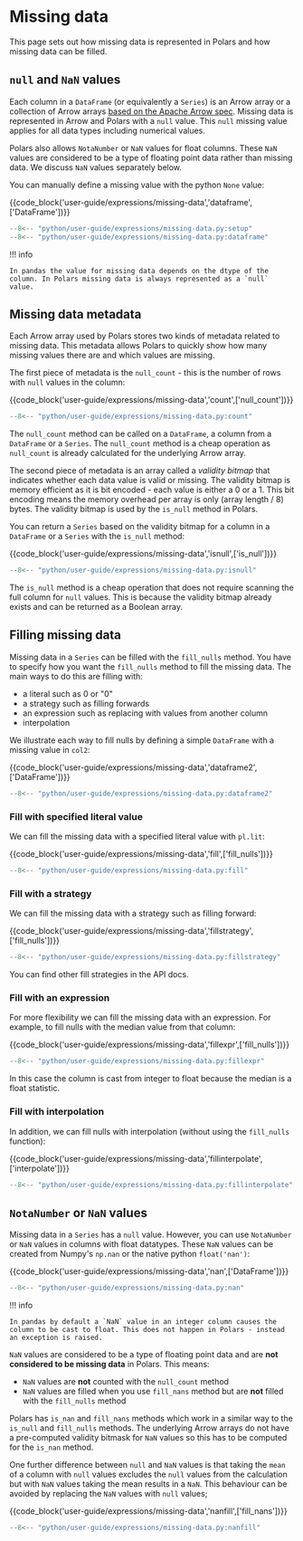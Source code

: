 # Missing data

This page sets out how missing data is represented in Polars and how missing data can be filled.

## `null` and `NaN` values

Each column in a `DataFrame` (or equivalently a `Series`) is an Arrow array or a collection of Arrow arrays [based on the Apache Arrow spec](https://arrow.apache.org/docs/format/Columnar.html#null-count). Missing data is represented in Arrow and Polars with a `null` value. This `null` missing value applies for all data types including numerical values.

Polars also allows `NotaNumber` or `NaN` values for float columns. These `NaN` values are considered to be a type of floating point data rather than missing data. We discuss `NaN` values separately below.

You can manually define a missing value with the python `None` value:

{{code_block('user-guide/expressions/missing-data','dataframe',['DataFrame'])}}

```python exec="on" result="text" session="user-guide/missing-data"
--8<-- "python/user-guide/expressions/missing-data.py:setup"
--8<-- "python/user-guide/expressions/missing-data.py:dataframe"
```

!!! info

    In pandas the value for missing data depends on the dtype of the column. In Polars missing data is always represented as a `null` value.

## Missing data metadata

Each Arrow array used by Polars stores two kinds of metadata related to missing data. This metadata allows Polars to quickly show how many missing values there are and which values are missing.

The first piece of metadata is the `null_count` - this is the number of rows with `null` values in the column:

{{code_block('user-guide/expressions/missing-data','count',['null_count'])}}

```python exec="on" result="text" session="user-guide/missing-data"
--8<-- "python/user-guide/expressions/missing-data.py:count"
```

The `null_count` method can be called on a `DataFrame`, a column from a `DataFrame` or a `Series`. The `null_count` method is a cheap operation as `null_count` is already calculated for the underlying Arrow array.

The second piece of metadata is an array called a _validity bitmap_ that indicates whether each data value is valid or missing.
The validity bitmap is memory efficient as it is bit encoded - each value is either a 0 or a 1. This bit encoding means the memory overhead per array is only (array length / 8) bytes. The validity bitmap is used by the `is_null` method in Polars.

You can return a `Series` based on the validity bitmap for a column in a `DataFrame` or a `Series` with the `is_null` method:

{{code_block('user-guide/expressions/missing-data','isnull',['is_null'])}}

```python exec="on" result="text" session="user-guide/missing-data"
--8<-- "python/user-guide/expressions/missing-data.py:isnull"
```

The `is_null` method is a cheap operation that does not require scanning the full column for `null` values. This is because the validity bitmap already exists and can be returned as a Boolean array.

## Filling missing data

Missing data in a `Series` can be filled with the `fill_nulls` method. You have to specify how you want the `fill_nulls` method to fill the missing data. The main ways to do this are filling with:

- a literal such as 0 or "0"
- a strategy such as filling forwards
- an expression such as replacing with values from another column
- interpolation

We illustrate each way to fill nulls by defining a simple `DataFrame` with a missing value in `col2`:

{{code_block('user-guide/expressions/missing-data','dataframe2',['DataFrame'])}}

```python exec="on" result="text" session="user-guide/missing-data"
--8<-- "python/user-guide/expressions/missing-data.py:dataframe2"
```

### Fill with specified literal value

We can fill the missing data with a specified literal value with `pl.lit`:

{{code_block('user-guide/expressions/missing-data','fill',['fill_nulls'])}}

```python exec="on" result="text" session="user-guide/missing-data"
--8<-- "python/user-guide/expressions/missing-data.py:fill"
```

### Fill with a strategy

We can fill the missing data with a strategy such as filling forward:

{{code_block('user-guide/expressions/missing-data','fillstrategy',['fill_nulls'])}}

```python exec="on" result="text" session="user-guide/missing-data"
--8<-- "python/user-guide/expressions/missing-data.py:fillstrategy"
```

You can find other fill strategies in the API docs.

### Fill with an expression

For more flexibility we can fill the missing data with an expression. For example,
to fill nulls with the median value from that column:

{{code_block('user-guide/expressions/missing-data','fillexpr',['fill_nulls'])}}

```python exec="on" result="text" session="user-guide/missing-data"
--8<-- "python/user-guide/expressions/missing-data.py:fillexpr"
```

In this case the column is cast from integer to float because the median is a float statistic.

### Fill with interpolation

In addition, we can fill nulls with interpolation (without using the `fill_nulls` function):

{{code_block('user-guide/expressions/missing-data','fillinterpolate',['interpolate'])}}

```python exec="on" result="text" session="user-guide/missing-data"
--8<-- "python/user-guide/expressions/missing-data.py:fillinterpolate"
```

## `NotaNumber` or `NaN` values

Missing data in a `Series` has a `null` value. However, you can use `NotaNumber` or `NaN` values in columns with float datatypes. These `NaN` values can be created from Numpy's `np.nan` or the native python `float('nan')`:

{{code_block('user-guide/expressions/missing-data','nan',['DataFrame'])}}

```python exec="on" result="text" session="user-guide/missing-data"
--8<-- "python/user-guide/expressions/missing-data.py:nan"
```

!!! info

    In pandas by default a `NaN` value in an integer column causes the column to be cast to float. This does not happen in Polars - instead an exception is raised.

`NaN` values are considered to be a type of floating point data and are **not considered to be missing data** in Polars. This means:

- `NaN` values are **not** counted with the `null_count` method
- `NaN` values are filled when you use `fill_nans` method but are **not** filled with the `fill_nulls` method

Polars has `is_nan` and `fill_nans` methods which work in a similar way to the `is_null` and `fill_nulls` methods. The underlying Arrow arrays do not have a pre-computed validity bitmask for `NaN` values so this has to be computed for the `is_nan` method.

One further difference between `null` and `NaN` values is that taking the `mean` of a column with `null` values excludes the `null` values from the calculation but with `NaN` values taking the mean results in a `NaN`. This behaviour can be avoided by replacing the `NaN` values with `null` values;

{{code_block('user-guide/expressions/missing-data','nanfill',['fill_nans'])}}

```python exec="on" result="text" session="user-guide/missing-data"
--8<-- "python/user-guide/expressions/missing-data.py:nanfill"
```
